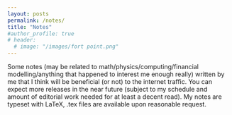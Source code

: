 ```yaml
---
layout: posts
permalink: /notes/
title: "Notes"
#author_profile: true
# header:
  # image: "/images/fort point.png"
---
```


Some notes (may be related to math/physics/computing/financial modelling/anything that happened to interest me enough really) written by me that I think will be beneficial (or not) to the internet traffic. You can expect more releases in the near future (subject to my schedule and amount of editorial work needed for at least a decent read). My notes are typeset with LaTeX, .tex files are available upon reasonable request.